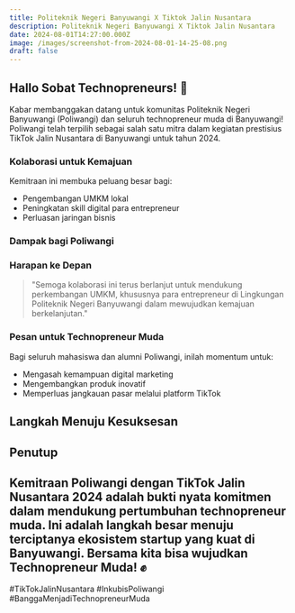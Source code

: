 ```yaml
---
title: Politeknik Negeri Banyuwangi X Tiktok Jalin Nusantara
description: Politeknik Negeri Banyuwangi X Tiktok Jalin Nusantara
date: 2024-08-01T14:27:00.000Z
image: /images/screenshot-from-2024-08-01-14-25-08.png
draft: false
---
```

## Hallo Sobat Technopreneurs! 🚀
Kabar membanggakan datang untuk komunitas Politeknik Negeri Banyuwangi (Poliwangi) dan seluruh technopreneur muda di Banyuwangi! Poliwangi telah terpilih sebagai salah satu mitra dalam kegiatan prestisius TikTok Jalin Nusantara di Banyuwangi untuk tahun 2024.
### Kolaborasi untuk Kemajuan
Kemitraan ini membuka peluang besar bagi:
- Pengembangan UMKM lokal
- Peningkatan skill digital para entrepreneur
- Perluasan jaringan bisnis
### Dampak bagi Poliwangi

### Harapan ke Depan
> "Semoga kolaborasi ini terus berlanjut untuk mendukung perkembangan UMKM, khususnya para entrepreneur di Lingkungan Politeknik Negeri Banyuwangi dalam mewujudkan kemajuan berkelanjutan."
### Pesan untuk Technopreneur Muda
Bagi seluruh mahasiswa dan alumni Poliwangi, inilah momentum untuk:
- Mengasah kemampuan digital marketing
- Mengembangkan produk inovatif
- Memperluas jangkauan pasar melalui platform TikTok
## Langkah Menuju Kesuksesan

## Penutup
Kemitraan Poliwangi dengan TikTok Jalin Nusantara 2024 adalah bukti nyata komitmen dalam mendukung pertumbuhan technopreneur muda. Ini adalah langkah besar menuju terciptanya ekosistem startup yang kuat di Banyuwangi.
**Bersama kita bisa wujudkan Technopreneur Muda!** ✊
---
#TikTokJalinNusantara #InkubisPoliwangi #BanggaMenjadiTechnopreneurMuda
